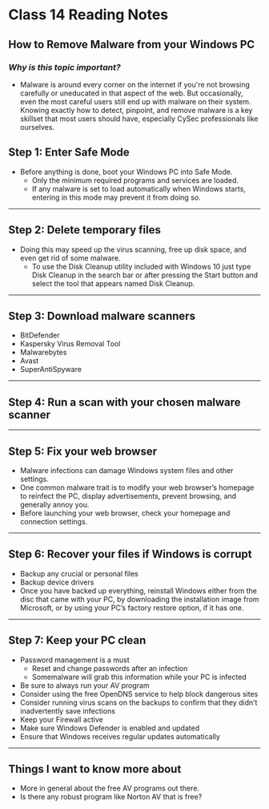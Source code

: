 # **Class 14 Reading Notes**

## **How to Remove Malware from your Windows PC**

### *Why is this topic important?*
- Malware is around every corner on the internet if you're not browsing carefully or uneducated in that aspect of the web. But occasionally, even the most careful users still end up with malware on their system. Knowing exactly how to detect, pinpoint, and remove malware is a key skillset that most users should have, especially CySec professionals like ourselves.

## **Step 1: Enter Safe Mode**
- Before anything is done, boot your Windows PC into Safe Mode.
  - Only the minimum required programs and services are loaded.
  - If any malware is set to load automatically when Windows starts, entering in this mode may prevent it from doing so.
---
## **Step 2: Delete temporary files**
- Doing this may speed up the virus scanning, free up disk space, and even get rid of some malware.
  - To use the Disk Cleanup utility included with Windows 10 just type Disk Cleanup in the search bar or after pressing the Start button and select the tool that appears named Disk Cleanup.
---
## **Step 3: Download malware scanners**
- BitDefender
- Kaspersky Virus Removal Tool
- Malwarebytes
- Avast
- SuperAntiSpyware
---
## **Step 4: Run a scan with your chosen malware scanner**
---
## **Step 5: Fix your web browser**
- Malware infections can damage Windows system files and other settings. 
- One common malware trait is to modify your web browser’s homepage to reinfect the PC, display advertisements, prevent browsing, and generally annoy you.
- Before launching your web browser, check your homepage and connection settings.
---
## **Step 6: Recover your files if Windows is corrupt**
- Backup any crucial or personal files
- Backup device drivers
- Once you have backed up everything, reinstall Windows either from the disc that came with your PC, by downloading the installation image from Microsoft, or by using your PC’s factory restore option, if it has one.
---
## **Step 7: Keep your PC clean**
- Password management is a must
  - Reset and change passwords after an infection
  - Somemalware will grab this information while your PC is infected
- Be sure to always run your AV program
- Consider using the free OpenDNS service to help block dangerous sites
- Consider running virus scans on the backups to confirm that they didn’t inadvertently save infections
- Keep your Firewall active
- Make sure Windows Defender is enabled and updated
- Ensure that Windows receives regular updates automatically
---

## **Things I want to know more about**
- More in general about the free AV programs out there.
- Is there any robust program like Norton AV that is free?